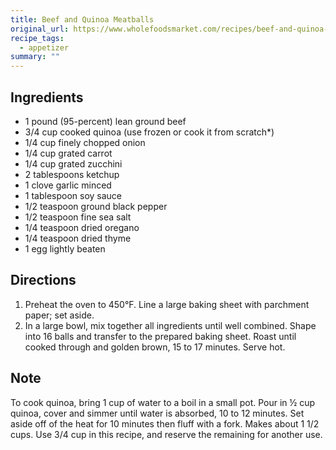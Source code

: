 ```yaml
---
title: Beef and Quinoa Meatballs
original_url: https://www.wholefoodsmarket.com/recipes/beef-and-quinoa-meatballs
recipe_tags:
  - appetizer
summary: ""
---
```


## Ingredients

* 1 pound (95-percent) lean ground beef
* 3/4 cup cooked quinoa (use frozen or cook it from scratch*)
* 1/4 cup finely chopped onion
* 1/4 cup grated carrot
* 1/4 cup grated zucchini
* 2 tablespoons ketchup
* 1 clove garlic minced
* 1 tablespoon soy sauce
* 1/2 teaspoon ground black pepper
* 1/2 teaspoon fine sea salt
* 1/4 teaspoon dried oregano
* 1/4 teaspoon dried thyme
* 1 egg lightly beaten

## Directions

1. Preheat the oven to 450°F. Line a large baking sheet with parchment paper; set aside.
1. In a large bowl, mix together all ingredients until well combined. Shape into 16 balls and transfer to the prepared baking sheet. Roast until cooked through and golden brown, 15 to 17 minutes. Serve hot. 

## Note

To cook quinoa, bring 1 cup of water to a boil in a small pot. Pour in ½ cup quinoa, cover and simmer until water is absorbed, 10 to 12 minutes. Set aside off of the heat for 10 minutes then fluff with a fork. Makes about 1 1/2 cups. Use 3/4 cup in this recipe, and reserve the remaining for another use.